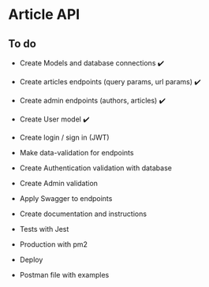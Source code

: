 # Article API

## To do

- Create Models and database connections ✔️

- Create articles endpoints (query params, url params) ✔️

- Create admin endpoints (authors, articles) ✔️

- Create User model ✔️

- Create login / sign in (JWT)

- Make data-validation for endpoints

- Create Authentication validation with database

- Create Admin validation

- Apply Swagger to endpoints

- Create documentation and instructions

- Tests with Jest

- Production with pm2

- Deploy

- Postman file with examples